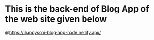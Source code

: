 # This is the back-end of Blog App of the web site given below
@https://ihappysoni-blog-app-node.netlify.app/
